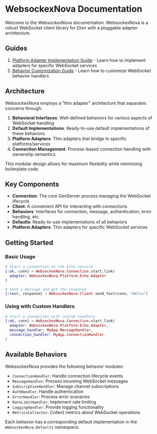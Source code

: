 # WebsockexNova Documentation

Welcome to the WebsockexNova documentation. WebsockexNova is a robust WebSocket client library for Elixir with a pluggable adapter architecture.

## Guides

1. [Platform Adapter Implementation Guide](platform_adapter_guide.md) - Learn how to implement adapters for specific WebSocket services
2. [Behavior Customization Guide](behavior_customization_guide.md) - Learn how to customize WebSocket behavior handlers

## Architecture

WebsockexNova employs a "thin adapter" architecture that separates concerns through:

1. **Behavioral Interfaces**: Well-defined behaviors for various aspects of WebSocket handling
2. **Default Implementations**: Ready-to-use default implementations of these behaviors
3. **Platform Adapters**: Thin adapters that bridge to specific platforms/services
4. **Connection Management**: Process-based connection handling with ownership semantics

This modular design allows for maximum flexibility while minimizing boilerplate code.

## Key Components

- **Connection**: The core GenServer process managing the WebSocket lifecycle
- **Client**: A convenient API for interacting with connections
- **Behaviors**: Interfaces for connection, message, authentication, error handling, etc.
- **Defaults**: Ready-to-use implementations of all behaviors
- **Platform Adapters**: Thin adapters for specific WebSocket services

## Getting Started

### Basic Usage

```elixir
# Start a connection to the Echo service
{:ok, conn} = WebsockexNova.Connection.start_link(
  adapter: WebsockexNova.Platform.Echo.Adapter
)

# Send a message and get the response
{:text, response} = WebsockexNova.Client.send_text(conn, "Hello")
```

### Using with Custom Handlers

```elixir
# Start a connection with custom handlers
{:ok, conn} = WebsockexNova.Connection.start_link(
  adapter: WebsockexNova.Platform.Echo.Adapter,
  message_handler: MyApp.MessageHandler,
  connection_handler: MyApp.ConnectionHandler
)
```

## Available Behaviors

WebsockexNova provides the following behavior modules:

- `ConnectionHandler`: Handle connection lifecycle events
- `MessageHandler`: Process incoming WebSocket messages
- `SubscriptionHandler`: Manage channel subscriptions
- `AuthHandler`: Handle authentication
- `ErrorHandler`: Process error scenarios
- `RateLimitHandler`: Implement rate limiting
- `LoggingHandler`: Provide logging functionality
- `MetricsCollector`: Collect metrics about WebSocket operations

Each behavior has a corresponding default implementation in the `WebsockexNova.Defaults` namespace.
